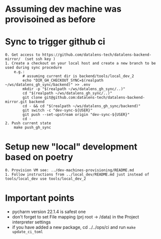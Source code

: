 # Assuming dev machine was provisoined as before

# Sync to trigger github ci

    0. Get access to https://github.com/datalens-tech/datalens-backend-mirror/  (set ssh key )
    1. Create a checkout on your local host and create a new branch to be used during sync procedure
        e.g.:
            # assuming current dir is backend/tools/local_dev_2
            echo "DIR_GH_CHECKOUT_SYNC=$(realpath ~/ws/datalens_gh_sync/backend)" >> .env
            mkdir -p "$(realpath ~/ws/datalens_gh_sync/..)"
            cd "$(realpath ~/ws/datalens_gh_sync/..)"
            git clone git@github.com:datalens-tech/datalens-backend-mirror.git backend
            cd - && cd "$(realpath ~/ws/datalens_gh_sync/backend)"
            git switch -c "dev-sync-${USER}"
            git push --set-upstream origin "dev-sync-${USER}"
            cd -
    2. Push current state
        make push_gh_sync

# Setup new "local" development based on poetry

    0. Provision VM see: ../dev-machines-provisioning/README.md
    1. Follow instructions from ../local_dev/README.md just instead of tools/local_dev use tools/local_dev_2


# Important points
 - pycharm version 22.1.4 is safest one
 - don't forget to set File mapping (prj root -> /data) in the Project interpreter settings
 - if you have added a new package, cd ../../ops/ci and run `make update_ci_toml`
